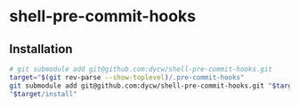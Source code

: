 # shell-pre-commit-hooks

## Installation

```bash
# git submodule add git@github.com:dycw/shell-pre-commit-hooks.git
target="$(git rev-parse --show-toplevel)/.pre-commit-hooks"
git submodule add git@github.com:dycw/shell-pre-commit-hooks.git "$target"
"$target/install"
```

